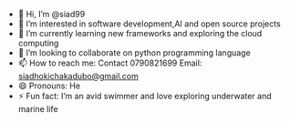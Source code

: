 - 👋 Hi, I’m @siad99
- 👀 I’m interested in software development,AI and open source projects 
- 🌱 I’m currently learning new frameworks and exploring the cloud computing 
- 💞️ I’m looking to collaborate on python programming language 
- 📫 How to reach me: Contact 0790821699 Email: siadhokichakadubo@gmail.com
- 😄 Pronouns: He
- ⚡ Fun fact: I’m an avid swimmer and love exploring underwater and marine life

<!---
siad99/siad99 is a ✨ special ✨ repository because its `README.md` (this file) appears on your GitHub profile.
You can click the Preview link to take a look at your changes.
--->
